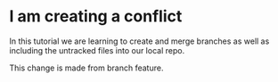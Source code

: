 # I am creating a conflict

In this tutorial we are learning to create and merge branches as well as including the untracked files into our local repo. 

This change is made from branch feature.
